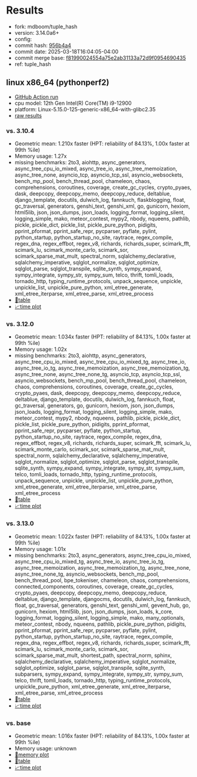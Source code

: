 # Results

- fork: mdboom/tuple_hash
- version: 3.14.0a6+
- config: 
- commit hash: [956b4a4](https://github.com/mdboom/cpython/commit/956b4a4)
- commit date: 2025-03-18T16:04:05-04:00
- commit merge base: [f81990024554a75e2ab31133a72d9f0954690435](https://github.com/python/cpython/commit/f81990024554a75e2ab31133a72d9f0954690435)
- ref: tuple_hash

## linux x86_64 (pythonperf2)

- [GitHub Action run](https://github.com/faster-cpython/benchmarking/actions/runs/13932463922)
- cpu model: 12th Gen Intel(R) Core(TM) i9-12900
- platform: Linux-5.15.0-125-generic-x86_64-with-glibc2.35
- [raw results](bm-20250318-pythonperf2-x86_64-mdboom-tuple_hash-3.14.0a6%2B-956b4a4.json)

### vs. 3.10.4

- Geometric mean: 1.210x faster (HPT: reliability of 84.13%, 1.00x faster at 99th %ile)
- Memory usage: 1.27x
- missing benchmarks: 2to3, aiohttp, async_generators, async_tree_cpu_io_mixed, async_tree_io, async_tree_memoization, async_tree_none, asyncio_tcp, asyncio_tcp_ssl, asyncio_websockets, bench_mp_pool, bench_thread_pool, chameleon, chaos, comprehensions, coroutines, coverage, create_gc_cycles, crypto_pyaes, dask, deepcopy, deepcopy_memo, deepcopy_reduce, deltablue, django_template, docutils, dulwich_log, fannkuch, flaskblogging, float, gc_traversal, generators, genshi_text, genshi_xml, go, gunicorn, hexiom, html5lib, json, json_dumps, json_loads, logging_format, logging_silent, logging_simple, mako, meteor_contest, mypy2, nbody, nqueens, pathlib, pickle, pickle_dict, pickle_list, pickle_pure_python, pidigits, pprint_pformat, pprint_safe_repr, pycparser, pyflate, pylint, python_startup, python_startup_no_site, raytrace, regex_compile, regex_dna, regex_effbot, regex_v8, richards, richards_super, scimark_fft, scimark_lu, scimark_monte_carlo, scimark_sor, scimark_sparse_mat_mult, spectral_norm, sqlalchemy_declarative, sqlalchemy_imperative, sqlglot_normalize, sqlglot_optimize, sqlglot_parse, sqlglot_transpile, sqlite_synth, sympy_expand, sympy_integrate, sympy_str, sympy_sum, telco, thrift, tomli_loads, tornado_http, typing_runtime_protocols, unpack_sequence, unpickle, unpickle_list, unpickle_pure_python, xml_etree_generate, xml_etree_iterparse, xml_etree_parse, xml_etree_process
- [📄table](bm-20250318-pythonperf2-x86_64-mdboom-tuple_hash-3.14.0a6%2B-956b4a4-vs-3.10.4.md)
- [📈time plot](bm-20250318-pythonperf2-x86_64-mdboom-tuple_hash-3.14.0a6%2B-956b4a4-vs-3.10.4.svg)

### vs. 3.12.0

- Geometric mean: 1.034x faster (HPT: reliability of 84.13%, 1.00x faster at 99th %ile)
- Memory usage: 1.02x
- missing benchmarks: 2to3, aiohttp, async_generators, async_tree_cpu_io_mixed, async_tree_cpu_io_mixed_tg, async_tree_io, async_tree_io_tg, async_tree_memoization, async_tree_memoization_tg, async_tree_none, async_tree_none_tg, asyncio_tcp, asyncio_tcp_ssl, asyncio_websockets, bench_mp_pool, bench_thread_pool, chameleon, chaos, comprehensions, coroutines, coverage, create_gc_cycles, crypto_pyaes, dask, deepcopy, deepcopy_memo, deepcopy_reduce, deltablue, django_template, docutils, dulwich_log, fannkuch, float, gc_traversal, generators, go, gunicorn, hexiom, json, json_dumps, json_loads, logging_format, logging_silent, logging_simple, mako, meteor_contest, mypy2, nbody, nqueens, pathlib, pickle, pickle_dict, pickle_list, pickle_pure_python, pidigits, pprint_pformat, pprint_safe_repr, pycparser, pyflate, python_startup, python_startup_no_site, raytrace, regex_compile, regex_dna, regex_effbot, regex_v8, richards, richards_super, scimark_fft, scimark_lu, scimark_monte_carlo, scimark_sor, scimark_sparse_mat_mult, spectral_norm, sqlalchemy_declarative, sqlalchemy_imperative, sqlglot_normalize, sqlglot_optimize, sqlglot_parse, sqlglot_transpile, sqlite_synth, sympy_expand, sympy_integrate, sympy_str, sympy_sum, telco, tomli_loads, tornado_http, typing_runtime_protocols, unpack_sequence, unpickle, unpickle_list, unpickle_pure_python, xml_etree_generate, xml_etree_iterparse, xml_etree_parse, xml_etree_process
- [📄table](bm-20250318-pythonperf2-x86_64-mdboom-tuple_hash-3.14.0a6%2B-956b4a4-vs-3.12.0.md)
- [📈time plot](bm-20250318-pythonperf2-x86_64-mdboom-tuple_hash-3.14.0a6%2B-956b4a4-vs-3.12.0.svg)

### vs. 3.13.0

- Geometric mean: 1.022x faster (HPT: reliability of 84.13%, 1.00x faster at 99th %ile)
- Memory usage: 1.01x
- missing benchmarks: 2to3, async_generators, async_tree_cpu_io_mixed, async_tree_cpu_io_mixed_tg, async_tree_io, async_tree_io_tg, async_tree_memoization, async_tree_memoization_tg, async_tree_none, async_tree_none_tg, asyncio_websockets, bench_mp_pool, bench_thread_pool, bpe_tokeniser, chameleon, chaos, comprehensions, connected_components, coroutines, coverage, create_gc_cycles, crypto_pyaes, deepcopy, deepcopy_memo, deepcopy_reduce, deltablue, django_template, djangocms, docutils, dulwich_log, fannkuch, float, gc_traversal, generators, genshi_text, genshi_xml, gevent_hub, go, gunicorn, hexiom, html5lib, json, json_dumps, json_loads, k_core, logging_format, logging_silent, logging_simple, mako, many_optionals, meteor_contest, nbody, nqueens, pathlib, pickle_pure_python, pidigits, pprint_pformat, pprint_safe_repr, pycparser, pyflate, pylint, python_startup, python_startup_no_site, raytrace, regex_compile, regex_dna, regex_effbot, regex_v8, richards, richards_super, scimark_fft, scimark_lu, scimark_monte_carlo, scimark_sor, scimark_sparse_mat_mult, shortest_path, spectral_norm, sphinx, sqlalchemy_declarative, sqlalchemy_imperative, sqlglot_normalize, sqlglot_optimize, sqlglot_parse, sqlglot_transpile, sqlite_synth, subparsers, sympy_expand, sympy_integrate, sympy_str, sympy_sum, telco, thrift, tomli_loads, tornado_http, typing_runtime_protocols, unpickle_pure_python, xml_etree_generate, xml_etree_iterparse, xml_etree_parse, xml_etree_process
- [📄table](bm-20250318-pythonperf2-x86_64-mdboom-tuple_hash-3.14.0a6%2B-956b4a4-vs-3.13.0.md)
- [📈time plot](bm-20250318-pythonperf2-x86_64-mdboom-tuple_hash-3.14.0a6%2B-956b4a4-vs-3.13.0.svg)

### vs. base

- Geometric mean: 1.016x faster (HPT: reliability of 84.13%, 1.00x faster at 99th %ile)
- Memory usage: unknown
- [🧠memory plot](bm-20250318-pythonperf2-x86_64-mdboom-tuple_hash-3.14.0a6%2B-956b4a4-vs-base-mem.svg)
- [📄table](bm-20250318-pythonperf2-x86_64-mdboom-tuple_hash-3.14.0a6%2B-956b4a4-vs-base.md)
- [📈time plot](bm-20250318-pythonperf2-x86_64-mdboom-tuple_hash-3.14.0a6%2B-956b4a4-vs-base.svg)

